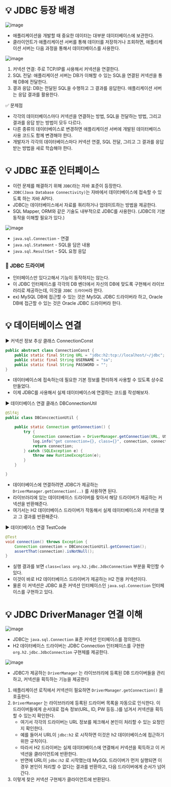 # 💡 JDBC 등장 배경
![image](https://github.com/shin-je-woo/TIL/assets/39439576/5c4f437c-6664-49dd-a994-23511e922362)
* 애플리케이션을 개발할 때 중요한 데이터는 대부분 데이터베이스에 보관한다.
* 클라이언트가 애플리케이션 서버를 통해 데이터를 저장하거나 조회하면, 애플리케이션 서버는 다음 과정을 통해서 데이터베이스를 사용한다.

![image](https://github.com/shin-je-woo/TIL/assets/39439576/ad62423e-27c5-407e-96c9-e8c5214bbe64)
1. 커넥션 연결: 주로 TCP/IP를 사용해서 커넥션을 연결한다.
2. SQL 전달: 애플리케이션 서버는 DB가 이해할 수 있는 SQL을 연결된 커넥션을 통해 DB에 전달한다.
3. 결과 응답: DB는 전달된 SQL을 수행하고 그 결과를 응답한다. 애플리케이션 서버는 응답 결과를 활용한다.

✅ 문제점
* 각각의 데이터베이스마다 커넥션을 연결하는 방법, SQL을 전달하는 방법, 그리고 결과를 응답 받는 방법이 모두 다르다.
* 다른 종류의 데이터베이스로 변경하면 애플리케이션 서버에 개발된 데이터베이스 사용 코드도 함께 변경해야 한다.
* 개발자가 각각의 데이터베이스마다 커넥션 연결, SQL 전달, 그리고 그 결과를 응답 받는 방법을 새로 학습해야 한다.

# 💡 JDBC 표준 인터페이스
* 이런 문제를 해결하기 위해 `JDBC`라는 자바 표준이 등장한다.
* `JDBC(Java Database Connectivity)`는 자바에서 데이터베이스에 접속할 수 있도록 하는 자바 API다.
* JDBC는 데이터베이스에서 자료를 쿼리하거나 업데이트하는 방법을 제공한다.
* SQL Mapper, ORM와 같은 기술도 내부적으로 JDBC를 사용한다. (JDBC의 기본동작을 이해할 필요가 있다.)

![image](https://github.com/shin-je-woo/TIL/assets/39439576/84faf1ab-5db9-4bf5-80b9-9ce550735667)
* `java.sql.Connection` - 연결
* `java.sql.Statement` - SQL을 담은 내용
* `java.sql.ResultSet` - SQL 요청 응답

 ### 📌 JDBC 드라이버
 * 인터페이스만 있다고해서 기능이 동작하지는 않는다. 
 * 이 JDBC 인터페이스를 각각의 DB 벤더에서 자신의 DB에 맞도록 구현해서 라이브러리로 제공하는데, 이것을 `JDBC 드라이버`라 한다. 
 * ex) MySQL DB에 접근할 수 있는 것은 MySQL JDBC 드라이버라 하고, Oracle DB에 접근할 수 있는 것은 Oracle JDBC 드라이버라 한다.

# 💡 데이터베이스 연결
▶️ 커넥션 정보 추상 클래스 ConnectionConst
```java
public abstract class ConnectionConst {
    public static final String URL = "jdbc:h2:tcp://localhost/~/jdbc";
    public static final String USERNAME = "sa";
    public static final String PASSWORD = "";
}
```
* 데이터베이스에 접속하는데 필요한 기본 정보를 편리하게 사용할 수 있도록 상수로 만들었다.
* 이제 JDBC를 사용해서 실제 데이터베이스에 연결하는 코드를 작성해보자.

▶️ 데이터베이스 연결 클래스 DBConnectionUtil
```java
@Slf4j
public class DBConccectionUtil {

    public static Connection getConnection() {
        try {
            Connection connection = DriverManager.getConnection(URL, USERNAME, PASSWORD);
            log.info("get connection={}, class={}", connection, connection.getClass());
            return connection;
        } catch (SQLException e) {
            throw new RuntimeException(e);
        }
    }

}
```
* 데이터베이스에 연결하려면 JDBC가 제공하는 `DriverManager.getConnection(..)` 를 사용하면 된다.
* 라이브러리에 있는 데이터베이스 드라이버를 찾아서 해당 드라이버가 제공하는 커넥션을 반환해준다. 
* 여기서는 H2 데이터베이스 드라이버가 작동해서 실제 데이터베이스와 커넥션을 맺고 그 결과를 반환해준다.

▶️ 데이터베이스 연결 TestCode
```java
@Test
void connection() throws Exception {
    Connection connection = DBConccectionUtil.getConnection();
    assertThat(connection).isNotNull();
}
```
* 실행 결과를 보면 `class=class org.h2.jdbc.JdbcConnection` 부분을 확인할 수 있다. 
* 이것이 바로 H2 데이터베이스 드라이버가 제공하는 H2 전용 커넥션이다. 
* 물론 이 커넥션은 JDBC 표준 커넥션 인터페이스인 `java.sql.Connection` 인터페이스를 구현하고 있다.

# 💡 JDBC DriverManager 연결 이해
![image](https://github.com/shin-je-woo/TIL/assets/39439576/5308f2fc-e3b0-408b-a98d-4b68a6807229)
* JDBC는 `java.sql.Connection` 표준 커넥션 인터페이스를 정의한다.
* H2 데이터베이스 드라이버는 JDBC Connection 인터페이스를 구현한 `org.h2.jdbc.JdbcConnection` 구현체를 제공한다.

![image](https://github.com/shin-je-woo/TIL/assets/39439576/cd129a34-e5b1-48e5-8443-ca720d65b987)
* JDBC가 제공하는 `DriverManager` 는 라이브러리에 등록된 DB 드라이버들을 관리하고, 커넥션을 획득하는 기능을 제공한다
1. 애플리케이션 로직에서 커넥션이 필요하면 `DriverManager.getConnection()` 을 호출한다.
2. `DriverManager` 는 라이브러리에 등록된 드라이버 목록을 자동으로 인식한다. 이 드라이버들에게 순서대로 접속 정보(URL, ID, PW 등등..)를 넘겨서 커넥션을 획득할 수 있는지 확인한다.   
	* 여기서 각각의 드라이버는 URL 정보를 체크해서 본인이 처리할 수 있는 요청인지 확인한다. 
	* 예를 들어서 URL이 `jdbc:h2` 로 시작하면 이것은 h2 데이터베이스에 접근하기 위한 규칙이다. 
	* 따라서 H2 드라이버는 실제 데이터베이스에 연결해서 커넥션을 획득하고 이 커넥션을 클라이언트에 반환한다. 
	* 반면에 URL이 `jdbc:h2` 로 시작했는데 MySQL 드라이버가 먼저 실행되면 이 경우 본인이 처리할 수 없다는 결과를 반환하고, 다음 드라이버에게 순서가 넘어간다.
3. 이렇게 찾은 커넥션 구현체가 클라이언트에 반환된다.

